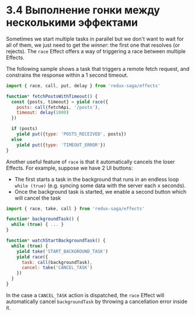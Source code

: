 # 3.4 Выполнение гонки между несколькими эффектами

Sometimes we start multiple tasks in parallel but we don't want to wait for all of them, we just need to get the _winner_: the first one that resolves \(or rejects\). The `race` Effect offers a way of triggering a race between multiple Effects.

The following sample shows a task that triggers a remote fetch request, and constrains the response within a 1 second timeout.

```javascript
import { race, call, put, delay } from 'redux-saga/effects'

function* fetchPostsWithTimeout() {
  const {posts, timeout} = yield race({
    posts: call(fetchApi, '/posts'),
    timeout: delay(1000)
  })

  if (posts)
    yield put({type: 'POSTS_RECEIVED', posts})
  else
    yield put({type: 'TIMEOUT_ERROR'})
}
```

Another useful feature of `race` is that it automatically cancels the loser Effects. For example, suppose we have 2 UI buttons:

* The first starts a task in the background that runs in an endless loop `while (true)` \(e.g. syncing some data with the server each x seconds\).
* Once the background task is started, we enable a second button which will cancel the task

```javascript
import { race, take, call } from 'redux-saga/effects'

function* backgroundTask() {
  while (true) { ... }
}

function* watchStartBackgroundTask() {
  while (true) {
    yield take('START_BACKGROUND_TASK')
    yield race({
      task: call(backgroundTask),
      cancel: take('CANCEL_TASK')
    })
  }
}
```

In the case a `CANCEL_TASK` action is dispatched, the `race` Effect will automatically cancel `backgroundTask` by throwing a cancellation error inside it.

